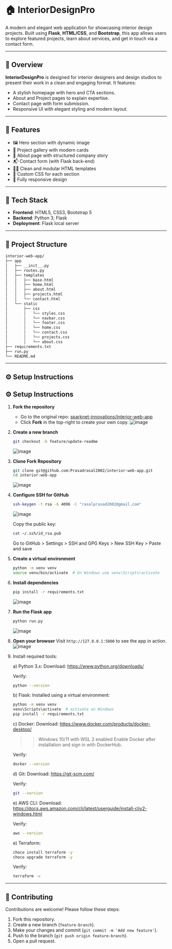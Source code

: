 # 🏠 InteriorDesignPro

A modern and elegant web application for showcasing interior design projects. Built using **Flask**, **HTML/CSS**, and **Bootstrap**, this app allows users to explore featured projects, learn about services, and get in touch via a contact form.

---
## 📖 Overview

**InteriorDesignPro** is designed for interior designers and design studios to present their work in a clean and engaging format. It features:

- A stylish homepage with hero and CTA sections.
- About and Project pages to explain expertise.
- Contact page with form submission.
- Responsive UI with elegant styling and modern layout.

---

## 🚀 Features

- 🖼️ Hero section with dynamic image
- 📁 Project gallery with modern cards
- 🧾 About page with structured company story
- 📬 Contact form (with Flask back-end)
- 🧑‍💻 Clean and modular HTML templates
- 🎨 Custom CSS for each section
- 📱 Fully responsive design

---

## 🧰 Tech Stack

- **Frontend**: HTML5, CSS3, Bootstrap 5
- **Backend**: Python 3, Flask
- **Deployment**: Flask local server 

---

## 📁 Project Structure

```bash
interior-web-app/
├── app
│   ├── __init__.py
│   ├── routes.py
│   ├── templates
│   │   ├── base.html
│   │   ├── home.html
│   │   ├── about.html
│   │   ├── projects.html
│   │   └── contact.html
│   └── static
│       ├── css
│       │   └── styles.css
│       │   └── navbar.css
│       │   └── footer.css
│       │   └── home.css
│       │   └── contact.css
│       │   └── projects.css
│       │   └── about.css
├── requirements.txt
├── run.py
└── README.md
````

---

## ⚙️ Setup Instructions
## ⚙️ Setup Instructions

1. **Fork the repository**
   - Go to the original repo: [sparknet-innovations/interior-web-app](https://github.com/sparknet-innovations/interior-web-app)
   - Click **Fork** in the top-right to create your own copy.
   ![image](https://github.com/user-attachments/assets/98bed11a-9c27-46c7-817c-6d7b21e41ea6)

2. **Create a new branch**

   ```bash
   git checkout -b feature/update-readme
   ```
   ![image](https://github.com/user-attachments/assets/f389b37d-f633-44c0-9e21-0bfc41f816d7)
   
4. **Clone Fork Repository**

   ```bash
   git clone git@github.com:Prasadrasal2002/interior-web-app.git
   cd interior-web-app
   ```
   ![image](https://github.com/user-attachments/assets/8e365c7e-6d5c-4929-980e-6cbf3984fc24)


6. **Configure SSH for GitHub**
   ```bash
   ssh-keygen -t rsa -b 4096 -C "rasalprasad2002@gmail.com"
   ```
   ![image](https://github.com/user-attachments/assets/4cdbcb17-a3ed-4660-a8ea-b04379d0a114)

   Copy the public key:
   ```bash
   cat ~/.ssh/id_rsa.pub
   ```
   Go to GitHub > Settings > SSH and GPG Keys > New SSH Key > Paste and save

7. **Create a virtual environment**

   ```bash
   python -m venv venv
   source venv/bin/activate  # On Windows use venv\Scripts\activate
   ```
   
8. **Install dependencies**

   ```bash
   pip install -r requirements.txt
   ```
   ![image](https://github.com/user-attachments/assets/dec9dc72-81c0-486d-abca-652ef5f0e17b)

9. **Run the Flask app**

   ```bash
   python run.py
   ```
   ![image](https://github.com/user-attachments/assets/cd87b30f-73cf-477c-bdb2-14ff7ed42ab0)

10. **Open your browser**
   Visit `http://127.0.0.1:5000` to see the app in action.
   ![image](https://github.com/user-attachments/assets/04d02ad5-86dc-4fe2-b9e0-abf94d31ea44)

11. Install required tools:
    
    a) Python 3.x:
       Download: https://www.python.org/downloads/

       Verify:

       ```bash
       python --version
       ```

    b) Flask:
       Installed using a virtual environment:

       ```bash
       python -m venv venv
       venv\Scripts\activate  # activate on Windows
       pip install -r requirements.txt
       ```

    c) Docker:
       Download: https://www.docker.com/products/docker-desktop/
       >> Windows 10/11 with WSL 2 enabled
       >> Enable Docker after installation and sign in with DockerHub.

       Verify:

       ```bash
       docker --version
       ```

    d) Git:
       Download: https://git-scm.com/
       
       Verify:

       ```bash
       git --version
       ```

    e) AWS CLI:
       Download: https://docs.aws.amazon.com/cli/latest/userguide/install-cliv2-windows.html
       
       Verify:

       ```bash
       aws --version
       ```

    e) Terraform:

       ```bash
       choco install terraform -y
       choco upgrade terraform -y
       ```
       Verify:

       ```bash
       terraform -v
       ```
---

## 🤝 Contributing

Contributions are welcome! Please follow these steps:

1. Fork this repository.
2. Create a new branch (`feature-branch`).
3. Make your changes and commit (`git commit -m 'Add new feature'`).
4. Push to the branch (`git push origin feature-branch`).
5. Open a pull request.
